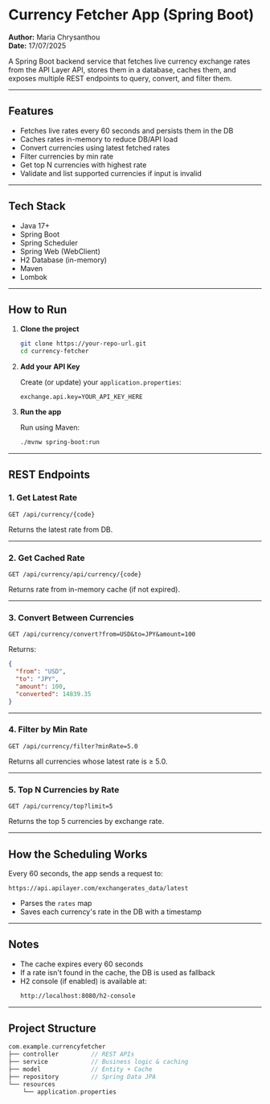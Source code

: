 # Currency Fetcher App (Spring Boot)

**Author:** Maria Chrysanthou  
**Date:** 17/07/2025

A Spring Boot backend service that fetches live currency exchange rates from the API Layer API, stores them in a database, caches them, and exposes multiple REST endpoints to query, convert, and filter them.

---

## Features

- Fetches live rates every 60 seconds and persists them in the DB
- Caches rates in-memory to reduce DB/API load
- Convert currencies using latest fetched rates
- Filter currencies by min rate
- Get top N currencies with highest rate
- Validate and list supported currencies if input is invalid

---

## Tech Stack

- Java 17+
- Spring Boot
- Spring Scheduler
- Spring Web (WebClient)
- H2 Database (in-memory)
- Maven
- Lombok

---

## How to Run

1. **Clone the project**
   ```bash
   git clone https://your-repo-url.git
   cd currency-fetcher
   ```

2. **Add your API Key**

   Create (or update) your `application.properties`:
   ```properties
   exchange.api.key=YOUR_API_KEY_HERE
   ```

3. **Run the app**

   Run using Maven:
   ```bash
   ./mvnw spring-boot:run
   ```

---

## REST Endpoints

### 1. Get Latest Rate
```http
GET /api/currency/{code}
```
Returns the latest rate from DB.

---

### 2. Get Cached Rate
```http
GET /api/currency/api/currency/{code}
```
Returns rate from in-memory cache (if not expired).

---

### 3. Convert Between Currencies
```http
GET /api/currency/convert?from=USD&to=JPY&amount=100
```
Returns:
```json
{
  "from": "USD",
  "to": "JPY",
  "amount": 100,
  "converted": 14839.35
}
```

---

### 4. Filter by Min Rate
```http
GET /api/currency/filter?minRate=5.0
```
Returns all currencies whose latest rate is ≥ 5.0.

---

### 5. Top N Currencies by Rate
```http
GET /api/currency/top?limit=5
```
Returns the top 5 currencies by exchange rate.

---

## How the Scheduling Works

Every 60 seconds, the app sends a request to:

```http
https://api.apilayer.com/exchangerates_data/latest
```

- Parses the `rates` map
- Saves each currency's rate in the DB with a timestamp

---

## Notes

- The cache expires every 60 seconds
- If a rate isn't found in the cache, the DB is used as fallback
- H2 console (if enabled) is available at:
  ```bash
  http://localhost:8080/h2-console
  ```

---

## Project Structure

```cpp
com.example.currencyfetcher
├── controller         // REST APIs
├── service            // Business logic & caching
├── model              // Entity + Cache 
├── repository         // Spring Data JPA
└── resources
    └── application.properties
```
